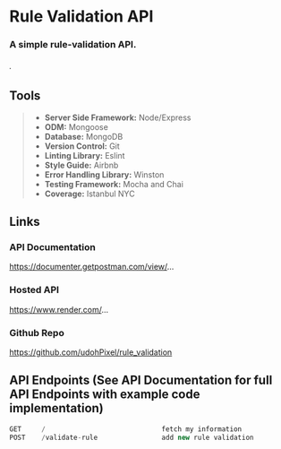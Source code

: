 # Rule Validation API
### A simple rule-validation API.
###### . 

## Tools
>+ __Server Side Framework:__ Node/Express
>+ __ODM:__ Mongoose
>+ __Database:__ MongoDB
>+ __Version Control:__ Git
>+ __Linting Library:__ Eslint
>+ __Style Guide:__ Airbnb
>+ __Error Handling Library:__ Winston
>+ __Testing Framework:__ Mocha​ and Chai
>+ __Coverage:__ Istanbul NYC

## Links
### API Documentation
https://documenter.getpostman.com/view/...

### Hosted API
https://www.render.com/...

### Github Repo
https://github.com/udohPixel/rule_validation


## API Endpoints (See API Documentation for full API Endpoints with example code implementation)

``` js
GET     /                             fetch my information
POST    /validate-rule                add new rule validation
```
